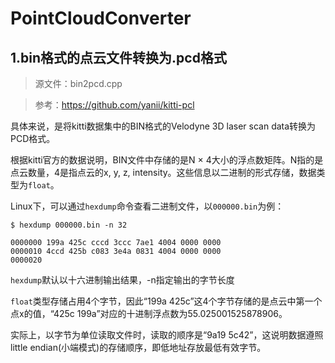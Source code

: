 # PointCloudConverter
## 1.bin格式的点云文件转换为.pcd格式
> 源文件：bin2pcd.cpp

> 参考：https://github.com/yanii/kitti-pcl


具体来说，是将kitti数据集中的BIN格式的Velodyne 3D laser scan data转换为PCD格式。

根据kitti官方的数据说明，BIN文件中存储的是N $\times$ 4大小的浮点数矩阵。N指的是点云数量，4是指点云的x, y, z, intensity。这些信息以二进制的形式存储，数据类型为`float`。

Linux下，可以通过`hexdump`命令查看二进制文件，以`000000.bin`为例：


```$ hexdump 000000.bin -n 32```

```
0000000 199a 425c cccd 3ccc 7ae1 4004 0000 0000
0000010 4ccd 425b c083 3e4a 0831 4004 0000 0000
0000020
```
`hexdump`默认以十六进制输出结果，-n指定输出的字节长度


`float`类型存储占用4个字节，因此“199a 425c”这4个字节存储的是点云中第一个点x的值，“425c 199a”对应的十进制浮点数为55.025001525878906。


实际上，以字节为单位读取文件时，读取的顺序是“9a19 5c42”，这说明数据遵照little endian(小端模式)的存储顺序，即低地址存放最低有效字节。